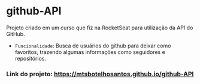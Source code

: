 # github-API

Projeto criado em um curso que fiz na RocketSeat para utilização da API do GitHub.

- `Funcionalidade`: Busca de usuários do github para deixar como favoritos, trazendo algumas informações como seguidores e repositórios.

### Link do projeto: https://mtsbotelhosantos.github.io/github-API
